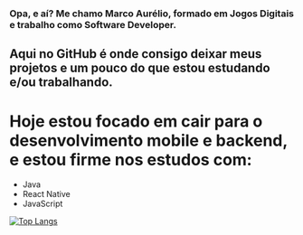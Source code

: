 ### Opa, e aí? Me chamo Marco Aurélio, formado em Jogos Digitais e trabalho como Software Developer.

## Aqui no GitHub é onde consigo deixar meus projetos e um pouco do que estou estudando e/ou trabalhando.

# Hoje estou focado em cair para o desenvolvimento mobile e backend, e estou firme nos estudos com:
- Java
- React Native
- JavaScript




[![Top Langs](https://github-readme-stats.vercel.app/api/top-langs/?username=MarcoAurelioMeneses&layout=donut-vertical)](https://github.com/MarcoAurelioMeneses/github-readme-stats)


